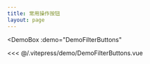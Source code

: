 ```yaml
---
title: 常用操作按钮
layout: page
---
```


<script setup>
import DemoFilterButtons from '../.vitepress/demo/DemoFilterButtons.vue'
</script>

<DemoBox
  :demo="DemoFilterButtons"
>

  <<< @/.vitepress/demo/DemoFilterButtons.vue

</DemoBox>
